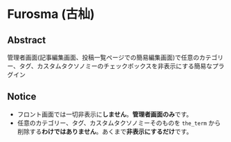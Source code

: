 # Furosma (古杣)

## Abstract

管理者画面(記事編集画面、投稿一覧ページでの簡易編集画面)で任意のカテゴリー、タグ、カスタムタクソノミーのチェックボックスを非表示にする簡易なプラグイン

## Notice

- フロント画面では一切非表示に**しません**。**管理者画面のみ**です。
- 任意のカテゴリー、タグ、カスタムタクソノミーそのものを `the_term` から削除する**わけではありません**。あくまで**非表示にするだけ**です。